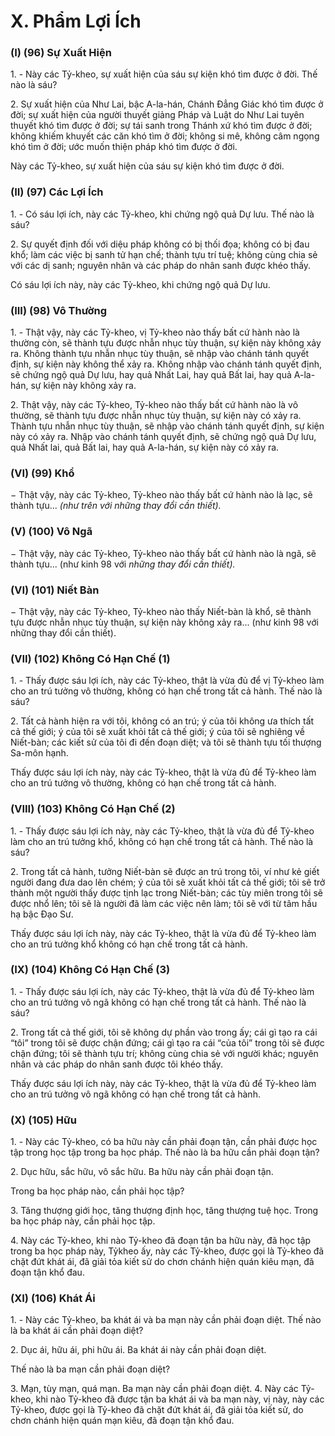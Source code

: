 # X. Phẩm Lợi Ích

### (I) (96) Sự Xuất Hiện

1\. - Này các Tỷ-kheo, sự xuất hiện của sáu sự kiện khó tìm được ở đời. Thế nào là sáu?

2\. Sự xuất hiện của Như Lai, bậc A-la-hán, Chánh Ðẳng Giác khó tìm được ở đời; sự xuất hiện của
người thuyết giảng Pháp và Luật do Như Lai tuyên thuyết khó tìm được ở đời; sự tái sanh trong Thánh
xứ khó tìm được ở đời; không khiếm khuyết các căn khó tìm ở đời; không si mê, không câm ngọng khó
tìm ở đời; ước muốn thiện pháp khó tìm được ở đời.

Này các Tỷ-kheo, sự xuất hiện của sáu sự kiện khó tìm được ở đời.
<!--pg-->
### (II) (97) Các Lợi Ích

1\. - Có sáu lợi ích, này các Tỷ-kheo, khi chứng ngộ quả Dự lưu. Thế nào là sáu?

2\. Sự quyết định đối với diệu pháp không có bị thối đọa; không có bị đau khổ; làm các việc bị sanh tử
hạn chế; thành tựu trí tuệ; không cùng chia sẻ với các dị sanh; nguyên nhân và các pháp do nhân sanh
được khéo thấy.

Có sáu lợi ích này, này các Tỷ-kheo, khi chứng ngộ quả Dự lưu.

<!--pg-->
### (III) (98) Vô Thường

1\. - Thật vậy, này các Tỷ-kheo, vị Tỷ-kheo nào thấy bất cứ hành nào là thường còn, sẽ thành tựu được
nhẫn nhục tùy thuận, sự kiện này không xảy ra. Không thành tựu nhẫn nhục tùy thuận, sẽ nhập vào
chánh tánh quyết định, sự kiện này không thể xảy ra. Không nhập vào chánh tánh quyết định, sẽ chứng
ngộ quả Dự lưu, hay quả Nhất Lai, hay quả Bất lai, hay quả A-la-hán, sự kiện này không xảy ra.

2\. Thật vậy, này các Tỷ-kheo, Tỷ-kheo nào thấy bất cứ hành nào là vô thường, sẽ thành tựu được nhẫn
nhục tùy thuận, sự kiện này có xảy ra. Thành tựu nhẫn nhục tùy thuận, sẽ nhập vào chánh tánh quyết
định, sự kiện này có xảy ra. Nhập vào chánh tánh quyết định, sẽ chứng ngộ quả Dự lưu, quả Nhất lai,
quả Bất lai, hay quả A-la-hán, sự kiện này có xảy ra.

<!--pg-->
### (VI) (99) Khổ

− Thật vậy, này các Tỷ-kheo, Tỷ-kheo nào thấy bất cứ hành nào là lạc, sẽ thành tựu... _(như trên với_
_những thay đổi cần thiết)._

<!--pg-->
### (V) (100) Vô Ngã

− Thật vậy, này các Tỷ-kheo, Tỷ-kheo nào thấy bất cứ hành nào là ngã, sẽ thành tựu... (như kinh 98 với
_những thay đổi cần thiết)._

<!--pg-->
### (VI) (101) Niết Bàn

− Thật vậy, này các Tỷ-kheo, Tỷ-kheo nào thấy Niết-bàn là khổ, sẽ thành tựu được nhẫn nhục tùy thuận,
sự kiện này không xảy ra... (như kinh 98 với những thay đổi cần thiết).

<!--pg-->
### (VII) (102) Không Có Hạn Chế (1)

1\. - Thấy được sáu lợi ích, này các Tỷ-kheo, thật là vừa đủ để vị Tỷ-kheo làm cho an trú tưởng vô
thường, không có hạn chế trong tất cả hành. Thế nào là sáu?

2\. Tất cả hành hiện ra với tôi, không có an trú; ý của tôi không ưa thích tất cả thế giới; ý của tôi sẽ xuất
khỏi tất cả thế giới; ý của tôi sẽ nghiêng về Niết-bàn; các kiết sử của tôi đi đến đoạn diệt; và tôi sẽ thành
tựu tối thượng Sa-môn hạnh.

Thấy được sáu lợi ích này, này các Tỷ-kheo, thật là vừa đủ để Tỷ-kheo làm cho an trú tưởng vô thường,
không có hạn chế trong tất cả hành.

<!--pg-->
### (VIII) (103) Không Có Hạn Chế (2)
1\. - Thấy được sáu lợi ích này, này các Tỷ-kheo, thật là vừa đủ để Tỷ-kheo làm cho an trú tưởng khổ,
không có hạn chế trong tất cả hành. Thế nào là sáu?

2\. Trong tất cả hành, tưởng Niết-bàn sẽ được an trú trong tôi, ví như kẻ giết người đang đưa dao lên
chém; ý của tôi sẽ xuất khỏi tất cả thế giới; tôi sẽ trở thành một người thấy được tịnh lạc trong Niết-bàn;
các tùy miên trong tôi sẽ được nhổ lên; tôi sẽ là người đã làm các việc nên làm; tôi sẽ với từ tâm hầu hạ
bậc Ðạo Sư.

Thấy được sáu lợi ích này, này các Tỷ-kheo, thật là vừa đủ để Tỷ-kheo làm cho an trú tưởng khổ không
có hạn chế trong tất cả hành.

<!--pg-->
### (IX) (104) Không Có Hạn Chế (3)

1\. - Thấy được sáu lợi ích, này các Tỷ-kheo, thật là vừa đủ để Tỷ-kheo làm cho an trú tưởng vô ngã
không có hạn chế trong tất cả hành. Thế nào là sáu?

2\. Trong tất cả thế giới, tôi sẽ không dự phần vào trong ấy; cái gì tạo ra cái “tôi” trong tôi sẽ được chận
đứng; cái gì tạo ra cái “của tôi” trong tôi sẽ được chận đứng; tôi sẽ thành tựu trí; không cùng chia sẻ với
người khác; nguyên nhân và các pháp do nhân sanh được tôi khéo thấy.

Thấy được sáu lợi ích này, này các Tỷ-kheo, thật là vừa đủ để Tỷ-kheo làm cho an trú tưởng vô ngã
không có hạn chế trong tất cả hành.

<!--pg-->
### (X) (105) Hữu

1\. - Này các Tỷ-kheo, có ba hữu này cần phải đoạn tận, cần phải được học tập trong học tập trong ba học
pháp. Thế nào là ba hữu cần phải đoạn tận?

2\. Dục hữu, sắc hữu, vô sắc hữu. Ba hữu này cần phải đoạn tận.

Trong ba học pháp nào, cần phải học tập?

3\. Tăng thượng giới học, tăng thượng định học, tăng thượng tuệ học. Trong ba học pháp này, cần phải
học tập.

4\. Này các Tỷ-kheo, khi nào Tỷ-kheo đã đoạn tận ba hữu này, đã học tập trong ba học pháp này, Tỷkheo ấy, này các Tỷ-kheo, được gọi là Tỷ-kheo đã chặt đứt khát ái, đã giải tỏa kiết sử do chơn chánh
hiện quán kiêu mạn, đã đoạn tận khổ đau.

<!--pg-->
### (XI) (106) Khát Ái

1\. - Này các Tỷ-kheo, ba khát ái và ba mạn này cần phải đoạn diệt. Thế nào là ba khát ái cần phải đoạn
diệt?

2\. Dục ái, hữu ái, phi hữu ái. Ba khát ái này cần phải đoạn diệt.

Thế nào là ba mạn cần phải đoạn diệt?

3\. Mạn, tùy mạn, quá mạn. Ba mạn này cần phải đoạn diệt.
4\. Này các Tỷ-kheo, khi nào Tỷ-kheo đã được tận ba khát ái và ba mạn này, vị này, này các Tỷ-kheo,
được gọi là Tỷ-kheo đã chặt đứt khát ái, đã giải tỏa kiết sử, do chơn chánh hiện quán mạn kiêu, đã đoạn
tận khổ đau.


